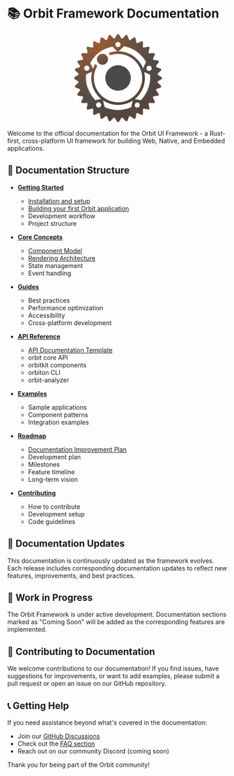 # 📚 Orbit Framework Documentation

<p align="center">
  <img src="https://raw.githubusercontent.com/orbitrs/.github/refs/heads/main/assets/orbitrs.svg" alt="Orbit UI Framework" width="200">
</p>

Welcome to the official documentation for the Orbit UI Framework - a Rust-first, cross-platform UI framework for building Web, Native, and Embedded applications.

## 🧭 Documentation Structure

- **[Getting Started](./getting-started/README.md)**
  - [Installation and setup](./getting-started/getting-started.md)
  - [Building your first Orbit application](./getting-started/tutorial-task-manager.md)
  - Development workflow
  - Project structure

- **[Core Concepts](./core-concepts/README.md)**
  - [Component Model](./core-concepts/component-model.md)
  - [Rendering Architecture](./core-concepts/rendering-architecture.md)
  - State management
  - Event handling

- **[Guides](./guides/README.md)**
  - Best practices
  - Performance optimization
  - Accessibility
  - Cross-platform development

- **[API Reference](./api/README.md)**
  - [API Documentation Template](./api/API_DOCUMENTATION_TEMPLATE.md)
  - orbit core API
  - orbitkit components
  - orbiton CLI
  - orbit-analyzer

- **[Examples](./examples/README.md)**
  - Sample applications
  - Component patterns
  - Integration examples

- **[Roadmap](./roadmap/README.md)**
  - [Documentation Improvement Plan](./DOCUMENTATION_PLAN.md)
  - Development plan
  - Milestones
  - Feature timeline
  - Long-term vision

- **[Contributing](../CONTRIBUTING.md)**
  - How to contribute
  - Development setup
  - Code guidelines

## 📅 Documentation Updates

This documentation is continuously updated as the framework evolves. Each release includes corresponding documentation updates to reflect new features, improvements, and best practices.

## 🔄 Work in Progress

The Orbit Framework is under active development. Documentation sections marked as "Coming Soon" will be added as the corresponding features are implemented.

## 🤝 Contributing to Documentation

We welcome contributions to our documentation! If you find issues, have suggestions for improvements, or want to add examples, please submit a pull request or open an issue on our GitHub repository.

## 📞 Getting Help

If you need assistance beyond what's covered in the documentation:

- Join our [GitHub Discussions](https://github.com/orbitrs/orbit/discussions)
- Check out the [FAQ section](./faq.md)
- Reach out on our community Discord (coming soon)

Thank you for being part of the Orbit community!
